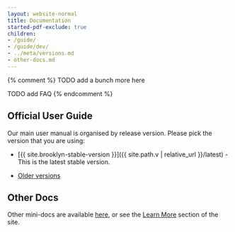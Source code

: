 ```yaml
---
layout: website-normal
title: Documentation
started-pdf-exclude: true
children:
- /guide/
- /guide/dev/
- ../meta/versions.md
- other-docs.md
---
```


{% comment %}
TODO add a bunch more here

TODO add FAQ
{% endcomment %}

## Official User Guide

Our main user manual is organised by release version. Please pick the version that you are using:

- [{{ site.brooklyn-stable-version }}]({{ site.path.v | relative_url }}/latest) -
  This is the latest stable version.

- [Older versions](/website/meta/versions.md)


## Other Docs

Other mini-docs are available [here](other-docs.md),
or see the [Learn More](/website/learnmore/) section of the site.
